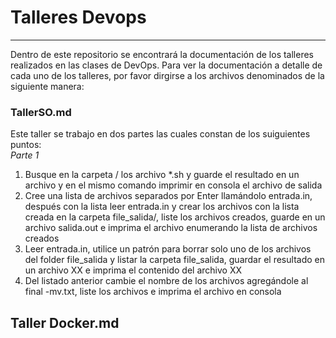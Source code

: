 # Talleres Devops
---

Dentro de este repositorio se encontrará la documentación de los talleres realizados en las clases de DevOps. Para ver la documentación a detalle de cada uno de los talleres, por favor dirgirse a los archivos denominados de la siguiente manera:  
 
### TallerSO.md

   Este taller se trabajo en dos partes las cuales constan de los suiguientes puntos:  
    *Parte 1* 

  1. Busque en la carpeta / los archivo *.sh y guarde el resultado en un archivo y en el mismo comando imprimir en consola el archivo de salida
  2. Cree una lista de archivos separados por Enter llamándolo entrada.in, después con la lista leer entrada.in y crear los archivos con la lista creada en la                 carpeta file_salida/, liste los archivos creados, guarde en un archivo salida.out e imprima el archivo  enumerando la lista de archivos creados
  3. Leer entrada.in, utilice un patrón para borrar solo uno de los archivos del folder file_salida y listar la carpeta file_salida, guardar el resultado en un                archivo XX  e imprima el contenido del archivo XX
  4. Del listado anterior cambie el nombre de los archivos agregándole al final -mv.txt, liste los archivos e imprima el archivo en consola
 
## Taller Docker.md


